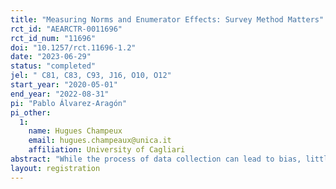 ```yaml
---
title: "Measuring Norms and Enumerator Effects: Survey Method Matters"
rct_id: "AEARCTR-0011696"
rct_id_num: "11696"
doi: "10.1257/rct.11696-1.2"
date: "2023-06-29"
status: "completed"
jel: " C81, C83, C93, J16, O10, O12"
start_year: "2020-05-01"
end_year: "2022-08-31"
pi: "Pablo Álvarez-Aragón"
pi_other:
  1:
    name: Hugues Champeux
    email: hugues.champeaux@unica.it
    affiliation: University of Cagliari
abstract: "While the process of data collection can lead to bias, little empirical evidence investigates the role of the survey method. In this paper, we compare two survey methods: the standard face-to-face interview and an alternative method we call Human-Assisted Self-Administered survey (HASA). In the latter, respondents are guided by an enumerator reading questions, but they answer privately on an electronic device. Taking advantage of an RCT in Benin, we randomize the survey method across respondents. We show that the survey method leads to different results depending on enumerator influence. Identifying this influence, we document that variables that are likely to be influenced by enumerators differ systematically across survey methods. Interestingly, these variables are mainly related to gender norms and women agency. We find that respondents who answer directly on a tablet report less gender-equal values. Investigating the mechanisms, we show that social desirability bias affects responses in face-to-face interviews."
layout: registration
---
```


